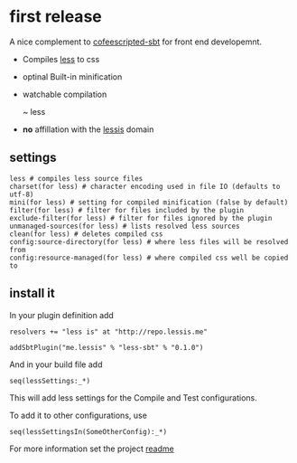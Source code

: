 # first release

A nice complement to [cofeescripted-sbt](https://github.com/softprops/coffeescripted-sbt#readme) for front end developemnt.

- Compiles [less](http://lesscss.org/) to css

- optinal Built-in minification

- watchable compilation

    ~ less

- __no__ affillation with the [lessis](http://lessis.me/) domain

## settings

    less # compiles less source files
    charset(for less) # character encoding used in file IO (defaults to utf-8)
    mini(for less) # setting for compiled minification (false by default)
    filter(for less) # filter for files included by the plugin
    exclude-filter(for less) # filter for files ignored by the plugin
    unmanaged-sources(for less) # lists resolved less sources
    clean(for less) # deletes compiled css
    config:source-directory(for less) # where less files will be resolved from
    config:resource-managed(for less) # where compiled css well be copied to
    
## install it

In your plugin definition add

    resolvers += "less is" at "http://repo.lessis.me"
    
    addSbtPlugin("me.lessis" % "less-sbt" % "0.1.0")
    
And in your build file add

    seq(lessSettings:_*)
    
This will add less settings for the Compile and Test configurations.

To add it to other configurations, use

    seq(lessSettingsIn(SomeOtherConfig):_*)

For more information set the project [readme][rm]

[rm]: https://github.com/softprops/less-sbt#readme
